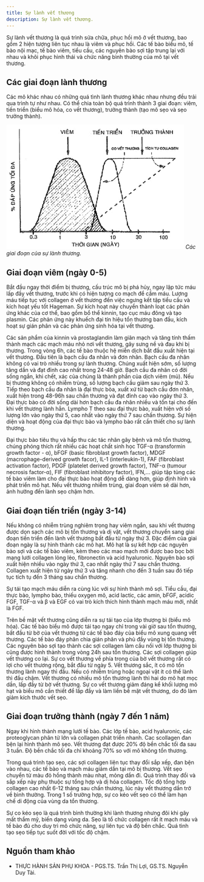 ```yaml
---
title: Sự lành vết thương
description: Sự lành vết thương.
---
```


Sự lành vết thương là quá trình sửa chữa, phục hồi mô ở vết thương, bao gồm 2 hiện tượng liên tục nhau là viêm và phục hồi. Các tế bào biểu mô, tế bào nội mạc, tế bào viêm, tiểu cầu, các nguyên bào sợi tập trung lại với nhau và khôi phục hình thái và chức năng bình thường của mô tại vết thương.

## Các giai đoạn lành thương

Các mô khác nhau có những quá tình lành thương khác nhau nhưng đều trải qua trình tự như nhau. Có thể chia toàn bộ quá trình thành 3 giai đoạn: viêm, tiến triển (biểu mô hóa, co vết thương), trưởng thành (tạo mô sẹo và sẹo trưởng thành).

![Các giai đoạn của sự lành thương](../../../assets/phu-khoa/lanh-thuong/cac-giai-doan-lanh-vet-thuong.jpeg)
_Các giai đoạn của sự lành thương._

## Giai đoạn viêm (ngày 0-5)

Bắt đầu ngay thời điểm bị thương, cấu trúc mô bị phá hủy, ngay lập tức máu lấp đầy vết thương, trước khi có hiện tượng co mạch để cầm máu. Lượng máu tiếp tục với collagen ở vết thương đến việc ngưng kết tập tiểu cầu và kích hoạt yếu tốt Hageman. Sự kích hoạt này chuyển thành loạt các phản ứng khác của cơ thể, bao gồm bổ thể kinnin, tạo cục máu đông và tạo plasmin. Các phản ứng này khuếch đại tín hiệu tổn thương ban đầu, kích hoạt sự gián phân và các phản ứng sinh hóa tại vết thương.

Các sản phẩm của kinnin và prostaglandin làm giãn mạch và tăng tính thấm thành mạch các mạch máu nhỏ nơi vết thương, gây sưng nề và đau khi bị thương. Trong vòng 6h, các tế bào thuộc hệ miễn dịch bắt đầu xuất hiện tại vết thương. Đầu tiên là bạch cầu đa nhân và đơn nhân. Bạch cầu đa nhân không có vai trò nhiều trong sự lành thương. Chúng xuất hiện sớm, số lượng tăng dần và đạt đỉnh cao nhất trong 24-48 giờ. Bạch cầu đa nhân có đời sống ngắn, khi chết, xác của chúng là thành phần của dịch viêm (mủ). Nếu bị thương không có nhiễm trùng, số lượng bạch cầu giảm sau ngày thứ 3. Tiếp theo bạch cầu đa nhân là đại thực bòa, xuất xứ từ bạch cầu đơn nhân, xuất hiện trong 48-96h sau chấn thương và đạt đỉnh cao vào ngày thứ 3. Đại thực bào có đời sống dài hơn bạch cầu đa nhân nhiều và tổn tại cho đến khi vết thương lành hẳn. Lympho T theo sau đại thực bào, xuất hiện với số lượng lớn vào ngày thứ 5, cao nhất vào ngày thứ 7 sau chấn thương. Sự hiện diện và hoạt động của đại thực bào và lympho bào rất cần thiết cho sự lành thương.

Đại thực bào tiêu thụ và hấp thu các tác nhân gây bệnh và mô tổn thương, chúng phóng thích rất nhiều các hoạt chất sinh học TGF-α (transformin growth factor - α), bFGF (basic fibroblast growth factor), MDGF (macrophage-derived growth facor), IL-1 (interleukin-1), FAF (fibroblast activation factor), PDGF (platelet derived growth factor), TNF-α (tumour necrosis factor-α), FIF (fibroblast inhibitory factor), IFN,... giúp tập tủng các tế bào viêm làm cho đại thực bào hoạt động dễ dàng hơn, giúp định hình và phát triển mô hạt. Nếu vết thương nhiễm trùng, giai đoạn viêm sẽ dài hơn, ảnh hưởng đến lành sẹo chậm hơn.

## Giai đoạn tiến triển (ngày 3-14)

Nếu không có nhiễm trùng nghiêm trọng hay viêm ngắn, sau khi vết thương được dọn sạch các mô bị tổn thương và dị vật, vết thương chuyển sang giai đoạn tiến triển đến lành vết thương bất đầu từ ngày thứ 3. Đặc điểm của giai đoạn ngày là sự hình thành các mô hạt. Mô hạt là sự kết hợp các nguyên bào sợi và các tế bào viêm, kèm theo các mao mạch mới được bao bọc bởi mạng lưới collagen lỏng lẻo, fibronectin và acid hyaluronic. Nguyên bào sợi xuất hiện nhiều vào ngày thứ 3, cao nhất ngày thứ 7 sau chấn thương. Collagen xuất hiện từ ngày thứ 3 và tăng nhanh cho đến 3 tuần sau đó tiếp tục tích tụ đến 3 tháng sau chấn thương.

Sự tái tạo mạch máu diễn ra cùng lúc với sự hình thành mô sợi. Tiểu cầu, đại thực bào, lympho bào, thiếu oxygen mô, acid lactic, các amin, bFGF, acidic FGF, TGF-α và β và EGF có vai trò kích thích hình thành mạch máu mới, nhất là FGF.

Trên bề mặt vết thương cũng diễn ra sự tái tạo của lớp thượng bì (biểu mô hóa). Các tế bào biểu mô được tái tạo ngay chỉ trong vài giờ sau tổn thương, bất đầu từ bờ của vết thương từ các tế bào đáy của biểu mô xung quang vết thương. Các tế bào đáy phân chia gián phân và phủ đầy vùng bị tổn thương. Các nguyên bào sợi tạo thành các sợi collagen làm cầu nối với lớp thượng bì cũng được hình thành trong vòng 24h sau tổn thương. Các sợi collagen giúp vết thương co lại. Sự co vết thương về phía trong của bờ vết thương rất có lợi cho vết thương rộng, bắt đầu từ ngày 5. Vết thương sắc, ít có mô tổn thương lành ngay thì đầu. Nếu có nhiễm trùng hoặc ngoại vật ít có thể lành thì đầu chậm. Vết thương có nhiều mô tổn thương lành thì hai do mô hạt mọc dần, lấp đầy từ bờ vết thương. Sự co vết thương giảm đáng kể khối lượng mô hạt và biểu mô cần thiết để lấp đầy và làm liền bề mặt vết thương, do đó làm giảm kích thước vết sẹo.

## Giai đoạn trưởng thành (ngày 7 đến 1 năm)

Ngay khi hình thành mạng lưới tế bào. Các lớp tế bào, acid hyaluronic, các proteoglycan phân tử lớn và collagen phát triển nhanh. Cac scollagen đan bện lại hình thành mô sẹo. Vết thương đạt được 20% độ bền chắc tối đa sau 3 tuần. Độ bền chắc tối đa chỉ khoảng 70% so với mô không tổn thương.

Trong quá trình tạo sẹo, các sợi collagen liên tục thay đổi sắp xếp, đan bện vào nhau, các tế bào và mạch máu giảm dần tại mô bị thương. Vết sẹo chuyển từ màu đỏ hồng thành màu nhạt, mỏng dần đi. Quá trình thay đổi và sắp xếp này phụ thuộc sự tổng hợp và dị hóa collagen. Tốc độ tổng hợp collagen cao nhất 6-12 tháng sau chấn thương, lúc này vết thương dần trở về bình thường. Trong 1 số trường hợp, sự co kéo vết sẹo có thể làm hạn chế di động của vùng da tổn thương.

Sự co kéo sẹo là quá trình bình thường khi lành thương nhưng đôi khi gây mất thẩm mỹ, biến dạng vùng da. Sẹo là tổ chức collagen rất ít mạch máu và tế bào đủ cho duy trì mô chức năng, sự liên tục và độ bền chắc. Quá tình tạo sẹo tiếp tục suốt đời với tốc độ chậm.

## Nguồn tham khảo

- THỰC HÀNH SẢN PHỤ KHOA - PGS.TS. Trần Thị Lợi, GS.TS. Nguyễn Duy Tài.
